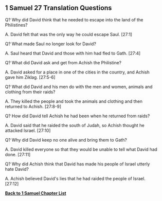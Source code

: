 ## 1 Samuel 27 Translation Questions ##

Q? Why did David think that he needed to escape into the land of the Philistines?

A. David felt that was the only way he could escape Saul. [27:1]

Q? What made Saul no longer look for David?

A. Saul heard that David and those with him had fled to Gath. [27:4]

Q? What did David ask and get from Achish the Philistine?

A. David asked for a place in one of the cities in the country, and Achish gave him Ziklag. [27:5-6]

Q? What did David and his men do with the men and women, animals and clothing from their raids?

A. They killed the people and took the animals and clothing and then returned to Achish. [27:8-9]

Q? How did David tell Achish he had been when he returned from raids?

A. David said that he raided the south of Judah, so Achish thought he attacked Israel. [27:10]

Q? Why did David keep no one alive and bring them to Gath?

A. David killed everyone so that they would be unable to tell what David had done. [27:11]

Q? Why did Achish think that David has made his people of Israel utterly hate David?

A. Achish believed David's lies that he had raided the people of Israel. [27:12]

__[Back to 1 Samuel Chapter List](./)__

